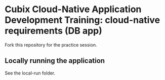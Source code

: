# Cubix Cloud-Native Application Development Training: cloud-native requirements (DB app)
Fork this repository for the practice session.

## Locally running the application
See the local-run folder.


